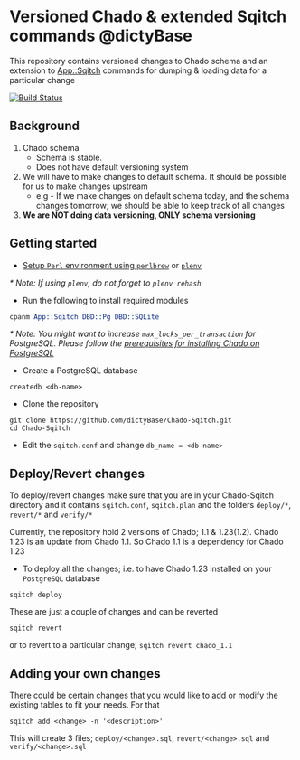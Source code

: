 # Versioned Chado & extended Sqitch commands @dictyBase
This repository contains versioned changes to Chado schema and an extension to [App::Sqitch](https://metacpan.org/module/App::Sqitch) commands for dumping & loading data for a particular change 

[![Build Status](https://secure.travis-ci.org/dictyBase/Chado-Sqitch.png)](https://travis-ci.org/dictyBase/Chado-Sqitch) 

## Background
1. Chado schema
   * Schema is stable. 
   * Does not have default versioning system
2. We will have to make changes to default schema. It should be possible for us to make changes upstream
   * e.g - If we make changes on default schema today, and the schema changes tomorrow; we should be able to keep track of all changes
3. __We are NOT doing data versioning, ONLY schema versioning__

## Getting started
* [Setup `Perl` environment using `perlbrew`](http://dictybase.github.io/perl-setup/index.html) or [`plenv`](https://github.com/tokuhirom/plenv#synopsis)

_* Note: If using `plenv`, do not forget to `plenv rehash`_

* Run the following to install required modules

```perl
cpanm App::Sqitch DBD::Pg DBD::SQLite
```

_* Note: You might want to increase `max_locks_per_transaction` for PostgreSQL. Please follow the [prerequisites for installing Chado on PostgreSQL](https://gmod.svn.sourceforge.net/svnroot/gmod/schema/trunk/chado/INSTALL.Chado)_

* Create a PostgreSQL database

```shell
createdb <db-name>
```

* Clone the repository

```shell
git clone https://github.com/dictyBase/Chado-Sqitch.git 
cd Chado-Sqitch
```

* Edit the `sqitch.conf` and change `db_name = <db-name>`

## Deploy/Revert changes

To deploy/revert changes make sure that you are in your Chado-Sqitch directory and it contains `sqitch.conf`, `sqitch.plan` and the folders `deploy/*`, `revert/*` and `verify/*`

Currently, the repository hold 2 versions of Chado; 1.1 & 1.23(1.2). Chado 1.23 is an update from Chado 1.1. So Chado 1.1 is a dependency for Chado 1.23 

* To deploy all the changes; i.e. to have Chado 1.23 installed on your `PostgreSQL` database

```shell
sqitch deploy
```

These are just a couple of changes and can be reverted

```shell
sqitch revert
```

or to revert to a particular change; `sqitch revert chado_1.1`

## Adding your own changes
There could be certain changes that you would like to add or modify the existing tables to fit your needs. For that

```shell
sqitch add <change> -n '<description>'
```

This will create 3 files; `deploy/<change>.sql`, `revert/<change>.sql` and `verify/<change>.sql`

